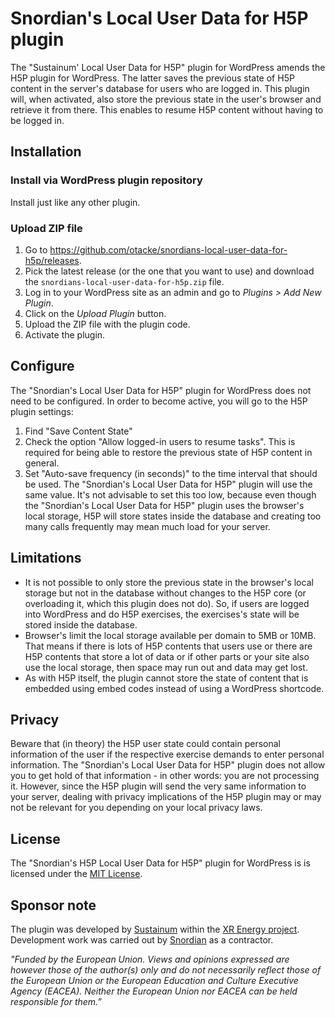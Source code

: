 # Snordian's Local User Data for H5P plugin
The "Sustainum' Local User Data for H5P" plugin for WordPress amends the H5P plugin for WordPress. The latter saves the previous state of H5P content in the server's database for users who are logged in. This plugin will, when activated, also store the previous state in the user's browser and retrieve it from there. This enables to resume H5P content without having to be logged in.

## Installation

### Install via WordPress plugin repository
Install just like any other plugin.

### Upload ZIP file ###
1. Go to https://github.com/otacke/snordians-local-user-data-for-h5p/releases.
2. Pick the latest release (or the one that you want to use) and download the `snordians-local-user-data-for-h5p.zip` file.
3. Log in to your WordPress site as an admin and go to _Plugins > Add New Plugin_.
4. Click on the _Upload Plugin_ button.
5. Upload the ZIP file with the plugin code.
6. Activate the plugin.

## Configure
The "Snordian's Local User Data for H5P" plugin for WordPress does not need to be configured. In order to become active, you will go to the H5P plugin settings:
1. Find "Save Content State"
2. Check the option "Allow logged-in users to resume tasks". This is required for being able to restore the previous state of H5P content in general.
3. Set "Auto-save frequency (in seconds)" to the time interval that should be used. The "Snordian's Local User Data for H5P" plugin will use the same value. It's not advisable to set this too low, because even though the "Snordian's Local User Data for H5P" plugin uses the browser's local storage, H5P will store states inside the database and creating too many calls frequently may mean much load for your server.

## Limitations
- It is not possible to only store the previous state in the browser's local storage but not in the database without changes to the H5P core (or overloading it, which this plugin does not do). So, if users are logged into WordPress and do H5P exercises, the exercises's state will be stored inside the database.
- Browser's limit the local storage available per domain to 5MB or 10MB. That means if there is lots of H5P contents that users use or there are H5P contents that store a lot of data or if other parts or your site also use the local storage, then space may run out and data may get lost.
- As with H5P itself, the plugin cannot store the state of content that is embedded using embed codes instead of using a WordPress shortcode.

## Privacy
Beware that (in theory) the H5P user state could contain personal information of the user if the respective exercise demands to enter personal information. The "Snordian's Local User Data for H5P" plugin does not allow you to get hold of that information - in other words: you are not processing it. However, since the H5P plugin will send the very same information to your server, dealing with privacy implications of the H5P plugin may or may not be relevant for you depending on your local privacy laws.

## License
The "Snordian's H5P Local User Data for H5P" plugin for WordPress is is licensed under the [MIT License](https://github.com/otacke/snordians-local-user-data-for-h5p/blob/master/LICENSE).

## Sponsor note
The plugin was developed by [Sustainum](https://www.sustainum.de/) within the [XR Energy project](https://xr-energy.eu/). Development work was carried out by [Snordian](https://snordian.de) as a contractor.

_"Funded by the European Union. Views and opinions expressed are however those of the author(s) only and do not necessarily reflect those of the European Union or the European Education and Culture Executive Agency (EACEA). Neither the European Union nor EACEA can be held responsible for them.”_

